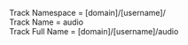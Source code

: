 Track Namespace = [domain]/[username]/   
Track Name = audio  
Track Full Name = [domain]/[username]/audio  
